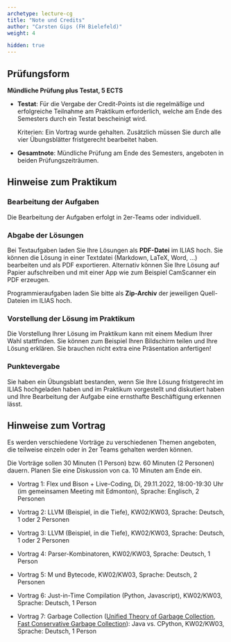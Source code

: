 ```yaml
---
archetype: lecture-cg
title: "Note und Credits"
author: "Carsten Gips (FH Bielefeld)"
weight: 4

hidden: true
---
```



## Prüfungsform

**Mündliche Prüfung plus Testat, 5 ECTS**

-   **Testat**:
    Für die Vergabe der Credit-Points ist die regelmäßige und erfolgreiche
    Teilnahme am Praktikum erforderlich, welche am Ende des Semesters durch
    ein Testat bescheinigt wird.

    Kriterien: Ein Vortrag wurde gehalten. Zusätzlich müssen Sie durch alle
    vier Übungsblätter fristgerecht bearbeitet haben.

-   **Gesamtnote**:
    Mündliche Prüfung am Ende des Semesters, angeboten in beiden
    Prüfungszeiträumen.


## Hinweise zum Praktikum

### Bearbeitung der Aufgaben

Die Bearbeitung der Aufgaben erfolgt in 2er-Teams oder individuell.

### Abgabe der Lösungen

Bei Textaufgaben laden Sie Ihre Lösungen als **PDF-Datei** im ILIAS hoch. Sie
können die Lösung in einer Textdatei (Markdown, LaTeX, Word, ...) bearbeiten
und als PDF exportieren. Alternativ können Sie Ihre Lösung auf Papier
aufschreiben und mit einer App wie zum Beispiel CamScanner ein PDF erzeugen.

Programmieraufgaben laden Sie bitte als **Zip-Archiv** der jeweiligen
Quell-Dateien im ILIAS hoch.

### Vorstellung der Lösung im Praktikum

Die Vorstellung Ihrer Lösung im Praktikum kann mit einem Medium Ihrer Wahl
stattfinden. Sie können zum Beispiel Ihren Bildschirm teilen und Ihre Lösung
erklären. Sie brauchen nicht extra eine Präsentation anfertigen!

### Punktevergabe

Sie haben ein Übungsblatt bestanden, wenn Sie Ihre Lösung fristgerecht
im ILIAS hochgeladen haben und im Praktikum vorgestellt und diskutiert
haben und Ihre Bearbeitung der Aufgabe eine ernsthafte Beschäftigung
erkennen lässt.


## Hinweise zum Vortrag

Es werden verschiedene Vorträge zu verschiedenen Themen angeboten, die
teilweise einzeln oder in 2er Teams gehalten werden können.

Die Vorträge sollen 30 Minuten (1 Person) bzw. 60 Minuten (2 Personen)
dauern. Planen Sie eine Diskussion von ca. 10 Minuten am Ende ein.

-   Vortrag 1:
    Flex und Bison + Live-Coding,
    Di, 29.11.2022, 18:00-19:30 Uhr (im gemeinsamen Meeting mit Edmonton),
    Sprache: Englisch,
    2 Personen

-   Vortrag 2:
    LLVM (Beispiel, in die Tiefe),
    KW02/KW03,
    Sprache: Deutsch,
    1 oder 2 Personen

-   Vortrag 3:
    LLVM (Beispiel, in die Tiefe),
    KW02/KW03,
    Sprache: Deutsch,
    1 oder 2 Personen

-   Vortrag 4:
    Parser-Kombinatoren,
    KW02/KW03,
    Sprache: Deutsch,
    1 Person

-   Vortrag 5:
    M und Bytecode,
    KW02/KW03,
    Sprache: Deutsch,
    2 Personen

-   Vortrag 6:
    Just-in-Time Compilation (Python, Javascript),
    KW02/KW03,
    Sprache: Deutsch,
    1 Person

-   Vortrag 7:
    Garbage Collection
    ([Unified Theory of Garbage Collection](https://www.cs.cornell.edu/courses/cs6120/2020fa/blog/unified-theory-gc/),
    [Fast Conservative Garbage Collection](https://www.cs.cornell.edu/courses/cs6120/2020fa/blog/modern-gc/)):
    Java vs. CPython,
    KW02/KW03,
    Sprache: Deutsch,
    1 Person
